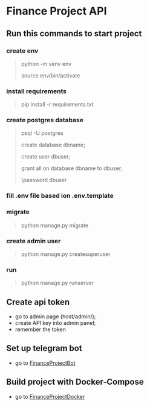 # Finance Project API
## Run this commands to start project
>
### create env
> python -m venv env
>
> source env/bin/activate
### install requirements
> pip install -r requirements.txt
### create postgres database
> psql -U postgres
>
> create database dbname;
>
> create user dbuser;
>
> grant all on database dbname to dbuser;
>
> \password dbuser
### fill .env file based ion .env.template
### migrate 
> python manage.py migrate
### create admin user
> python manage.py createsuperuser
### run 
> python manage.py runserver 
## Create api token 
- go to admin page (host/admin/);
- create API key into admin panel;
- remember the token
## Set up telegram bot
- go to [FinanceProjectBot](https://github.com/zhenerBY/FinanceProjectBot)
## Build project with Docker-Compose
- go to [FinanceProjectDocker](https://github.com/zhenerBY/FinanceProjectDocker)